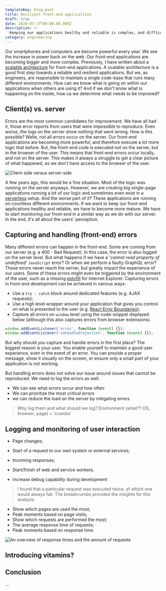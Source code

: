 ```yaml
---
templateKey: blog-post
title: Resilient front-end applications
draft: true
date: 2020-07-17T00:00:00.000Z
description: >-
  Keeping our applications healthy and reliable is complex, and difficult to achieve
category: engineering
---
```


Our smartphones and computers are become powerful every year. We see the increase in power back on the web. Our front-end applications are becoming bigger and more complex. Previously, I have written about a [scalable architecture](/writing/scalable-front-end-architecture) for front-end applications. A scalable architecture is a good first step towards a reliable and resilient applications. But we, as engineers, are responsible to maintain a single code-base that runs many different environments. How can we know what is going on within our applications when others are using it? And if we don't know what is happening on the inside, how ca we determine what needs to be improved?

## Client(s) vs. server

Errors are the most common candidates for improvement. We have all had it, those error reports from users that were impossible to reproduce. Even worse, the logs on the server show nothing that went wrong. How is this possible? Welle, not all errors occur on the server. Our front-end applications are becoming more powerful, and therefore execute a lot more logic that before. But, the front-end code is executed not on the server, but in the browser of the user. This means that front-end errors occur locally, and not on the server. This makes it always a struggle to get a clear picture of what happened, as we don't have access to the browser of the user.

![Client-side versus server-side](/img/client-vs-server.png 'Client-side versus server-side')

A few years ago, this would be a fine situation. Most of the logic was running on the server anyways. However, we are creating big single-page applications running a lot of our logic and sometimes even exist in a [serverless](https://serverless.com/) setup. And the worse part of it? These applications are running on countless different environments. If we want to keep our front-end applications healthy and reliable, we have to become more mature. We have to start monitoring our front-end in a similar way as we do with our server. In the end, it's all about the users' perception.

## Capturing and handling (front-end) errors

Many different errors can happen in the front-end. Some are coming from our server (e.g. a 400 - Bad Request). In this case, the error is also logged on the server level. But what happens if we have a '_cannot read property of undefined_' `JavaScript` error? Or when we perform a faulty GraphQL error? These errors never reach the server, but greatly impact the experience of our users. Some of these errors might even be triggered by the environment of the user, such as a missing [polyfill](https://developer.mozilla.org/en-US/docs/Glossary/Polyfill) for Internet Explorer. Capturing errors in front-end development can be achieved in various ways:

- Use a `try - catch` block around dedicated features (e.g. AJAX requests);
- Use a high level wrapper around your application that gives you control on what is presented to the user (e.g. [React Error Boundaries](https://reactjs.org/docs/error-boundaries.html));
- Capture all errors on `window` level using the code-snippet displayed below (although this also captures errors from browser extensions).

```js
window.addEventListener('error', function (event) {});
window.addEventListener('unhandledrejection', function (event) {});
```

But why should you capture and handle errors in the first place? The biggest reason is your user. You enable yourself to maintain a good user experience, even in the event of an error. You can provide a proper message, show it visually on the screen, or ensure only a small part of your application is not working.

But handling errors does not solve our issue around issues that cannot be reproduced. We need to log the errors as well.

- We can see what errors occur and how often
- We can prioritize the most critical errors
- we can reduce the load on the server by mitigating errors

> Why log them and what should we log? Environment (what?? OS, browser, page) + 'crumbs'

## Logging and monitoring of user interaction

- Page changes;
- Start of a request to our own system or external services;
- Incoming responses;
- Start/finish of web and service workers.

- increase debug capability during development

> I found that a particular request was executed twice, of which one would always fail. The breadcrumbs provided the insights for this analysis.

- Show which pages are used the most;
- Peak moments based on page visits;
- Show which requests are performed the most;
- The average response time of requests;
- Peak moments based on response time.

![An overview of response times and the amount of requests](/img/request-times.png 'An overview of response times and the amount of requests')

## Introducing vitamins?

## Conclusion

...
